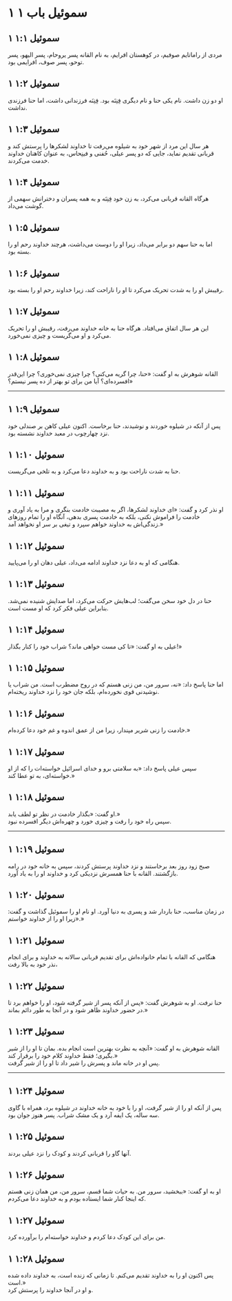 # ۱ سموئیل باب ۱

## ۱ سموئیل ۱:۱

مردی از راماتایم صوفیم، در کوهستان افرایم، به نام القانه پسر یروحام، پسر الیهو، پسر توحو، پسر صوف، افرایمی بود.

## ۱ سموئیل ۱:۲

او دو زن داشت. نام یکی حنا و نام دیگری فِنِنَه بود. فِنِنَه فرزندانی داشت، اما حنا فرزندی نداشت.

## ۱ سموئیل ۱:۳

هر سال این مرد از شهر خود به شیلوه می‌رفت تا خداوند لشکرها را پرستش کند و قربانی تقدیم نماید، جایی که دو پسر عیلی، حُفنی و فینِحاس، به عنوان کاهنان خداوند خدمت می‌کردند.

## ۱ سموئیل ۱:۴

هرگاه القانه قربانی می‌کرد، به زن خود فِنِنَه و به همه پسران و دخترانش سهمی از گوشت می‌داد.

## ۱ سموئیل ۱:۵

اما به حنا سهم دو برابر می‌داد، زیرا او را دوست می‌داشت، هرچند خداوند رحم او را بسته بود.

## ۱ سموئیل ۱:۶

رقیبش او را به شدت تحریک می‌کرد تا او را ناراحت کند، زیرا خداوند رحم او را بسته بود.

## ۱ سموئیل ۱:۷

این هر سال اتفاق می‌افتاد. هرگاه حنا به خانه خداوند می‌رفت، رقیبش او را تحریک می‌کرد و او می‌گریست و چیزی نمی‌خورد.

## ۱ سموئیل ۱:۸

القانه شوهرش به او گفت: «حنا، چرا گریه می‌کنی؟ چرا چیزی نمی‌خوری؟ چرا این‌قدر افسرده‌ای؟ آیا من برای تو بهتر از ده پسر نیستم؟»

---

## ۱ سموئیل ۱:۹

پس از آنکه در شیلوه خوردند و نوشیدند، حنا برخاست. اکنون عیلی کاهن بر صندلی خود نزد چهارچوب در معبد خداوند نشسته بود.

## ۱ سموئیل ۱:۱۰

حنا به شدت ناراحت بود و به خداوند دعا می‌کرد و به تلخی می‌گریست.

## ۱ سموئیل ۱:۱۱

او نذر کرد و گفت: «ای خداوند لشکرها، اگر به مصیبت خادمت بنگری و مرا به یاد آوری و خادمت را فراموش نکنی، بلکه به خادمت پسری بدهی، آنگاه او را تمام روزهای زندگی‌اش به خداوند خواهم سپرد و تیغی بر سر او نخواهد آمد.»

## ۱ سموئیل ۱:۱۲

هنگامی که او به دعا نزد خداوند ادامه می‌داد، عیلی دهان او را می‌پایید.

## ۱ سموئیل ۱:۱۳

حنا در دل خود سخن می‌گفت؛ لب‌هایش حرکت می‌کرد، اما صدایش شنیده نمی‌شد. بنابراین عیلی فکر کرد که او مست است.

## ۱ سموئیل ۱:۱۴

عیلی به او گفت: «تا کی مست خواهی ماند؟ شراب خود را کنار بگذار!»

## ۱ سموئیل ۱:۱۵

اما حنا پاسخ داد: «نه، سرور من، من زنی هستم که در روح مضطرب است. من شراب یا نوشیدنی قوی نخورده‌ام، بلکه جان خود را نزد خداوند ریخته‌ام.

## ۱ سموئیل ۱:۱۶

خادمت را زنی شریر مپندار، زیرا من از عمق اندوه و غم خود دعا کرده‌ام.»

## ۱ سموئیل ۱:۱۷

سپس عیلی پاسخ داد: «به سلامتی برو و خدای اسرائیل خواسته‌ات را که از او خواسته‌ای، به تو عطا کند.»

## ۱ سموئیل ۱:۱۸

او گفت: «بگذار خادمت در نظر تو لطف یابد.»  
سپس راه خود را رفت و چیزی خورد و چهره‌اش دیگر افسرده نبود.

---

## ۱ سموئیل ۱:۱۹

صبح زود روز بعد برخاستند و نزد خداوند پرستش کردند، سپس به خانه خود در رامه بازگشتند. القانه با حنا همسرش نزدیکی کرد و خداوند او را به یاد آورد.

## ۱ سموئیل ۱:۲۰

در زمان مناسب، حنا باردار شد و پسری به دنیا آورد. او نام او را سموئیل گذاشت و گفت: «زیرا او را از خداوند خواستم.»

## ۱ سموئیل ۱:۲۱

هنگامی که القانه با تمام خانواده‌اش برای تقدیم قربانی سالانه به خداوند و برای انجام نذر خود به بالا رفت،

## ۱ سموئیل ۱:۲۲

حنا نرفت. او به شوهرش گفت: «پس از آنکه پسر از شیر گرفته شود، او را خواهم برد تا در حضور خداوند ظاهر شود و در آنجا به طور دائم بماند.»

## ۱ سموئیل ۱:۲۳

القانه شوهرش به او گفت: «آنچه به نظرت بهترین است انجام بده. بمان تا او را از شیر بگیری؛ فقط خداوند کلام خود را برقرار کند.»  
پس او در خانه ماند و پسرش را شیر داد تا او را از شیر گرفت.

---

## ۱ سموئیل ۱:۲۴

پس از آنکه او را از شیر گرفت، او را با خود به خانه خداوند در شیلوه برد، همراه با گاوی سه ساله، یک ایفه آرد و یک مشک شراب. پسر هنوز جوان بود.

## ۱ سموئیل ۱:۲۵

آنها گاو را قربانی کردند و کودک را نزد عیلی بردند.

## ۱ سموئیل ۱:۲۶

او به او گفت: «ببخشید، سرور من. به حیات شما قسم، سرور من، من همان زنی هستم که اینجا کنار شما ایستاده بودم و به خداوند دعا می‌کردم.

## ۱ سموئیل ۱:۲۷

من برای این کودک دعا کردم و خداوند خواسته‌ام را برآورده کرد.

## ۱ سموئیل ۱:۲۸

پس اکنون او را به خداوند تقدیم می‌کنم. تا زمانی که زنده است، به خداوند داده شده است.»  
و او در آنجا خداوند را پرستش کرد.
